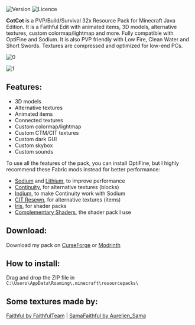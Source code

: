 ![Version](https://img.shields.io/badge/version-1.7.2_to_1.21-blue?style=for-the-badge)
![Licence](https://img.shields.io/badge/licence-CC_BY_4.0-red?style=for-the-badge)

**CotCot** is a PVP/Build/Survival 32x Resource Pack for Minecraft Java Edition. It is a Faithful Edit with animated items, 3D models, alternative textures, custom colormap/lightmap and more. Fully compatible with OptiFine and Sodium. It is also PVP friendly with Low Fire, Clean Water and Short Swords. Textures are compressed and optimized for low-end PCs.

![0](https://raw.githubusercontent.com/seguinleo/CotCotPack/main/img/0.png)

![1](https://raw.githubusercontent.com/seguinleo/CotCotPack/main/img/1.png)

## Features:
* 3D models
* Alternative textures
* Animated items
* Connected textures
* Custom colormap/lightmap
* Custom CTM/CIT textures
* Custom dark GUI
* Custom skybox
* Custom sounds

To use all the features of the pack, you can install OptiFine, but I highly recommend these Fabric mods instead for better performance:

* [Sodium](https://modrinth.com/mod/sodium) and [Lithium](https://modrinth.com/mod/lithium), to improve performance
* [Continuity](https://modrinth.com/mod/continuity), for alternative textures (blocks)
* [Indium](https://modrinth.com/mod/indium), to make Continuity work with Sodium
* [CIT Resewn](https://modrinth.com/mod/cit-resewn), for alternative textures (items)
* [Iris](https://modrinth.com/mod/iris), for shader packs
* [Complementary Shaders](https://modrinth.com/shader/complementary-reimagined), the shader pack I use

## Download:
Download my pack on [CurseForge](https://www.curseforge.com/minecraft/texture-packs/cotcotpack/) or [Modrinth](https://modrinth.com/resourcepack/cotcotpack)

## How to install:
Drag and drop the ZIP file in ``C:\Users\AppData\Roaming\.minecraft\resourcepacks\``

## Some textures made by:
[Faithful by FaithfulTeam](https://modrinth.com/resourcepack/faithful-32x) | [SamaFaithful by Aurelien_Sama](https://www.youtube.com/@AurelienSama)
